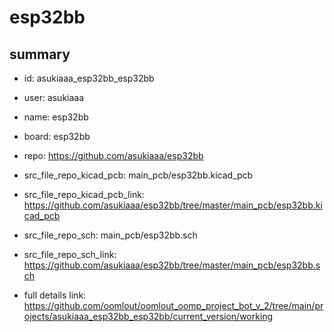 # esp32bb
 
## summary 
* id: asukiaaa_esp32bb_esp32bb
* user: asukiaaa
* name: esp32bb
* board: esp32bb
* repo: https://github.com/asukiaaa/esp32bb
* src_file_repo_kicad_pcb: main_pcb/esp32bb.kicad_pcb
* src_file_repo_kicad_pcb_link: https://github.com/asukiaaa/esp32bb/tree/master/main_pcb/esp32bb.kicad_pcb


* src_file_repo_sch: main_pcb/esp32bb.sch
* src_file_repo_sch_link: https://github.com/asukiaaa/esp32bb/tree/master/main_pcb/esp32bb.sch
* full details link: https://github.com/oomlout/oomlout_oomp_project_bot_v_2/tree/main/projects/asukiaaa_esp32bb_esp32bb/current_version/working  






